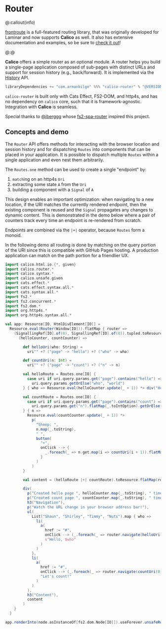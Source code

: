 # Router

@:callout(info)

[frontroute] is a full-featured routing library, that was originally developed for Laminar and now supports **Calico** as well. It also has extensive documentation and examples, so be sure to [check it out][frontroute]!

@:@

**Calico** offers a simple router as an optional module. A router helps you build a single-page application composed of sub-pages with distinct URLs and support for session history (e.g., back/forward). It is implemented via the [History](https://developer.mozilla.org/en-US/docs/Web/API/History) API.

```scala
libraryDependencies += "com.armanbilge" %%% "calico-router" % "@VERSION@"
```

`calico-router` is built only with Cats Effect, FS2-DOM, and http4s, and has no dependency on `calico` core, such that it is framework-agnostic. Integration with **Calico** is seamless.

Special thanks to [@jberggg](https://github.com/jberggg) whose [fs2-spa-router](https://github.com/jberggg/fs2-spa-router) inspired this project.

## Concepts and demo

The `Router` API offers methods for interacting with the browser location and session history and for dispatching `Routes` into components that can be placed in your application. It is possible to dispatch multiple `Routes` within a single application and even nest them arbitrarily.

The `Routes.one` method can be used to create a single "endpoint" by:

1. `match`ing on an http4s `Uri`
2. extracting some state `A` from the `Uri`
3. building a component with a `Signal` of `A`

This design enables an important optimization: when navigating to a new location, if the URI matches the currently rendered endpoint, then the existing component is reused and the `Signal` propagates any changes to dynamic content. This is demonstrated in the demo below where a pair of counters track every time an endpoint is re-rendered from scratch.

Endpoints are combined via the `|+|` operator, because `Routes` form a monoid.

In the following demo all routing is done by matching on the query portion of the URI since this is compatible with GitHub Pages hosting. A production application can match on the path portion for a friendlier UX.

```scala mdoc:js
import calico.html.io.{*, given}
import calico.router.*
import calico.syntax.*
import calico.unsafe.given
import cats.effect.*
import cats.effect.syntax.all.*
import cats.syntax.all.*
import fs2.*
import fs2.concurrent.*
import fs2.dom.*
import org.http4s.*
import org.http4s.syntax.all.*

val app: Resource[IO, HtmlDivElement[IO]] =
  Resource.eval(Router(Window[IO])).flatMap { router =>
    (SignallingRef[IO].of(0), SignallingRef[IO].of(0)).tupled.toResource.flatMap {
      (helloCounter, countCounter) =>

        def helloUri(who: String) =
          uri"" +? ("page" -> "hello") +? ("who" -> who)

        def countUri(n: Int) =
          uri"" +? ("page" -> "count") +? ("n" -> n)

        val helloRoute = Routes.one[IO] {
          case uri if uri.query.params.get("page").contains("hello") =>
            uri.query.params.getOrElse("who", "world")
        } { who => Resource.eval(helloCounter.update(_ + 1)) *> div("Hello, ", who) }

        val countRoute = Routes.one[IO] {
          case uri if uri.query.params.get("page").contains("count") =>
            uri.query.params.get("n").flatMap(_.toIntOption).getOrElse(0)
        } { n =>
          Resource.eval(countCounter.update(_ + 1)) *>
            p(
              "Sheep: ",
              n.map(_.toString),
              " ",
              button(
                "+",
                onClick --> {
                  _.foreach(_ => n.get.map(i => countUri(i + 1)).flatMap(router.navigate))
                }
              )
            )
        }

        val content = (helloRoute |+| countRoute).toResource.flatMap(router.dispatch)

        div(
          p("Created hello page ", helloCounter.map(_.toString), " times."),
          p("Created count page ", countCounter.map(_.toString), " times."),
          h3("Navigation"),
          p("Watch the URL change in your browser address bar!"),
          ul(
            List("Shaun", "Shirley", "Timmy", "Nuts").map { who =>
              li(
                a(
                  href := "#",
                  onClick --> (_.foreach(_ => router.navigate(helloUri(who)))),
                  s"Hello, $who"
                )
              )
            },
            li(
              a(
                href := "#",
                onClick --> (_.foreach(_ => router.navigate(countUri(0)))),
                "Let's count!"
              )
            )
          ),
          h3("Content"),
          content
        )
    }
  }

app.renderInto(node.asInstanceOf[fs2.dom.Node[IO]]).useForever.unsafeRunAndForget()
```

[frontroute]: https://frontroute.dev/v/0.17.x-calico/
